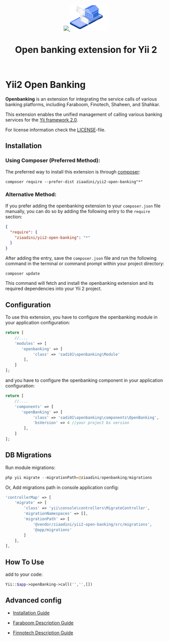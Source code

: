 <p align="center">
    <a href="https://en.wikipedia.org/wiki/Business_intelligence" target="_blank" rel="external">
        <img src="https://raw.githubusercontent.com/ziaadini/yii2-bi-dashboard/master/src/img/yii.png" height="80px">
    </a>
    <a href="" target="_blank" rel="external">
        <img src="https://raw.githubusercontent.com/ziaadini/yii2-open-banking/master/src/img/ob.png" height="80px">
    </a>
    <h1 align="center">Open banking extension for Yii 2</h1>
    <br>
</p>

# Yii2 Open Banking

**Openbanking** is an extension for integrating the service calls of various banking platforms, including Faraboom,
Finotech, Shaheen, and Shahkar.

This extension enables the unified management of calling various banking services for
the [Yii framework 2.0](http://www.yiiframework.com).

For license information check the [LICENSE](LICENSE.md)-file.

Installation
------------

### Using Composer (Preferred Method):

The preferred way to install this extension is through [composer](http://getcomposer.org/download/):

```
composer require --prefer-dist ziaadini/yii2-open-banking"*"
```

### Alternative Method:

If you prefer adding the openbanking extension to your `composer.json` file manually, you can do so by adding the
following entry to the `require` section:

```json
{
  "require": {
    "ziaadini/yii2-open-banking": "*"
  }
}
```

After adding the entry, save the `composer.json` file and run the following command in the terminal or command prompt
within your project directory:

```
composer update
```

This command will fetch and install the openbanking extension and its required dependencies into your Yii 2 project.

Configuration
-------------

To use this extension, you have to configure the openbanking module in your application configuration:

```php
return [
    //....
    'modules' => [
       'openbanking' => [
            'class' => 'sadi01\openbanking\Module'
        ],
    ]
];
```

and you have to configure the openbanking component in your application configuration:

```php
return [
    //....
    'components' => [
       'openBanking' => [
            'class' => 'sadi01\openbanking\components\OpenBanking',
            'bsVersion' => 4 //your project bs version
        ],
    ]
];
```

DB Migrations
-------------

Run module migrations:

```php
php yii migrate --migrationPath=@ziaadini/openbanking/migrations
```

Or, Add migrations path in console application config:

```php
'controllerMap' => [
    'migrate' => [
        'class' => 'yii\console\controllers\MigrateController',
        'migrationNamespaces' => [],
        'migrationPath' => [
            '@vendor/ziaadini/yii2-open-banking/src/migrations',
            '@app/migrations'
        ]
    ],
],
```

How To Use
-------------
add to your code:

```php
Yii::$app->openBanking->call('','',[])
```






Advanced config
-------------

- [Installation Guide](./src/guide/installation.md)

- [Faraboom Description Guide](./src/guide/faraboom.md)

- [Finnotech Description Guide](./src/guide/finnotech.md)